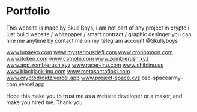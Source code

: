 # Portfolio

This website is made by Skull Boys, i am not part of any project in crypto i just build website / whitepaper / smart contract / graphic desinger you can hire me anytime by contact me on my telegram account @Skullyboys

www.lunaevo.com
www.mysteriousdefi.com
www.cronomoon.com
www.itoken.com
www.catnobi.com
www.zombierush.xyz
www.app.zombierush.xyz
www.racer-inu.com
www.chibiinu.us
www.blackjack-inu.com
www.metasantafloki.com
www.cryptodroidz.vercel.app
www.project-space.xyz
bsc-spacearmy-com.vercel.app


Hope this make you to trust me as a website developer or a maker, and make you hired me. Thank you.
